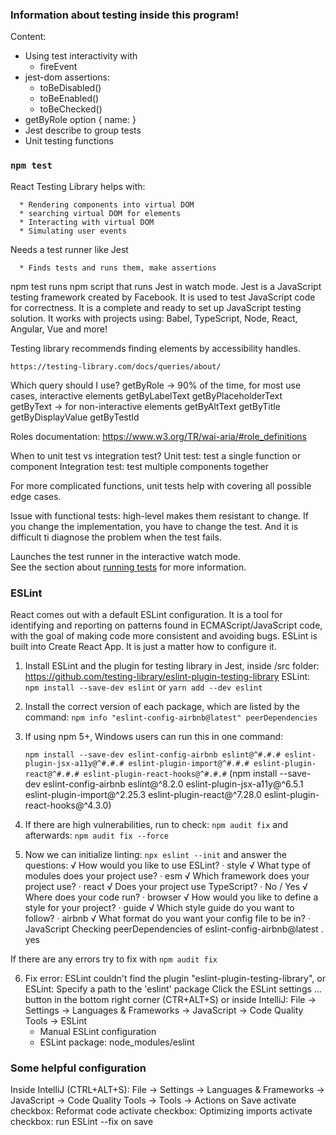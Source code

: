 ### Information about testing inside this program! ###

Content:

- Using test interactivity with
    * fireEvent
- jest-dom assertions:
    * toBeDisabled()
    * toBeEnabled()
    * toBeChecked()
- getByRole option { name: }
- Jest describe to group tests
- Unit testing functions

### `npm test`

React Testing Library helps with:

      * Rendering components into virtual DOM
      * searching virtual DOM for elements
      * Interacting with virtual DOM
      * Simulating user events

Needs a test runner like Jest

      * Finds tests and runs them, make assertions

npm test runs npm script that runs Jest in watch mode. Jest is a JavaScript testing framework created by Facebook.
It is used to test JavaScript code for correctness. It is a complete and ready to set up JavaScript testing solution.
It works with projects using: Babel, TypeScript, Node, React, Angular, Vue and more!

Testing library recommends finding elements by accessibility handles.

    https://testing-library.com/docs/queries/about/

Which query should I use?
getByRole -> 90% of the time, for most use cases, interactive elements
getByLabelText
getByPlaceholderText
getByText -> for non-interactive elements
getByAltText
getByTitle
getByDisplayValue
getByTestId

Roles documentation: https://www.w3.org/TR/wai-aria/#role_definitions

When to unit test vs integration test?
Unit test: test a single function or component
Integration test: test multiple components together

For more complicated functions, unit tests help with covering all possible edge cases.

Issue with functional tests: high-level makes them resistant to change. If you change the implementation, you have to
change the test.
And it is difficult ti diagnose the problem when the test fails.

Launches the test runner in the interactive watch mode.\
See the section about [running tests](https://facebook.github.io/create-react-app/docs/running-tests) for more
information.

### ESLint ###

React comes out with a default ESLint configuration. It is a tool for identifying and reporting on patterns found in
ECMAScript/JavaScript code, with the goal of making code more consistent and avoiding bugs. ESLint is built into Create
React App.
It is just a matter how to configure it.

1. Install ESLint and the plugin for testing library in Jest, inside /src folder:
   https://github.com/testing-library/eslint-plugin-testing-library
   ESLint:
   ```npm install --save-dev eslint```
   or
   ```yarn add --dev eslint```

2. Install the correct version of each package, which are listed by the command:
   ```npm info "eslint-config-airbnb@latest" peerDependencies```

3. If using npm 5+, Windows users can run this in one command:

   ```npm install --save-dev eslint-config-airbnb eslint@^#.#.# eslint-plugin-jsx-a11y@^#.#.# eslint-plugin-import@^#.#.# eslint-plugin-react@^#.#.# eslint-plugin-react-hooks@^#.#.#```
   (npm install --save-dev eslint-config-airbnb eslint@^8.2.0 eslint-plugin-jsx-a11y@^6.5.1 eslint-plugin-import@^2.25.3
   eslint-plugin-react@^7.28.0 eslint-plugin-react-hooks@^4.3.0)

4. If there are high vulnerabilities, run to check:
   ```npm audit fix```
   and afterwards:
   ```npm audit fix --force```

5. Now we can initialize linting:
   ```npx eslint --init```
   and answer the questions:
   √ How would you like to use ESLint? · style
   √ What type of modules does your project use? · esm
   √ Which framework does your project use? · react
   √ Does your project use TypeScript? · No / Yes
   √ Where does your code run? · browser
   √ How would you like to define a style for your project? · guide
   √ Which style guide do you want to follow? · airbnb
   √ What format do you want your config file to be in? · JavaScript
   Checking peerDependencies of eslint-config-airbnb@latest . yes

If there are any errors try to fix with ```npm audit fix```

6. Fix error: ESLint couldn't find the plugin "eslint-plugin-testing-library", or
   ESLint: Specify a path to the 'eslint' package
   Click the ESLint settings ... button in the bottom right corner (CTR+ALT+S)
   or inside IntelliJ: File -> Settings -> Languages & Frameworks -> JavaScript -> Code Quality Tools -> ESLint
    - Manual ESLint configuration
    - ESLint package: node_modules/eslint

### Some helpful configuration ###

Inside IntelliJ (CTRL+ALT+S): File -> Settings -> Languages & Frameworks -> JavaScript -> Code Quality Tools -> Tools ->
Actions on Save
activate checkbox: Reformat code
activate checkbox: Optimizing imports
activate checkbox: run ESLint --fix on save
